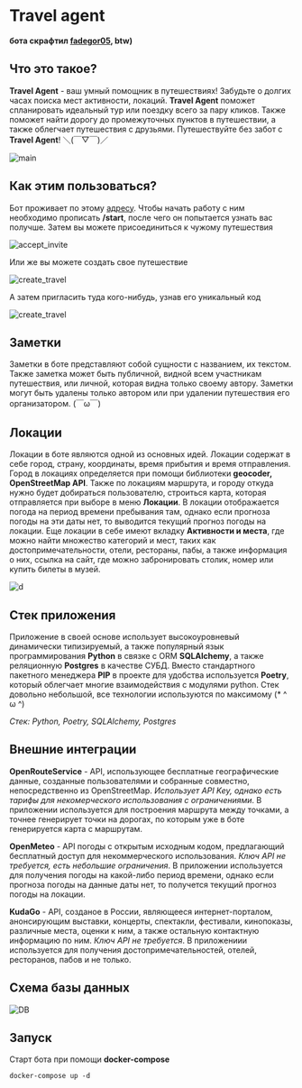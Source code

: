 # Travel agent

**бота скрафтил [fadegor05](https://github.com/fadegor05), btw)**
## Что это такое?
**Travel Agent** - ваш умный помощник в путешествиях!
Забудьте о долгих часах поиска мест активности, локаций. **Travel Agent** поможет спланировать идеальный тур или поездку всего за пару кликов. Также поможет найти дорогу до промежуточных пунктов в путешествии, а также облегчает путешествия с друзьями. Путешествуйте без забот с **Travel Agent**! ＼(￣▽￣)／

![main](./images/main.gif)

## Как этим пользоваться?

Бот проживает по этому [адресу](https://t.me/fadegor05_travel_bot). Чтобы начать работу с ним необходимо прописать **/start**, после чего он попытается узнать вас получше. Затем вы можете присоединиться к чужому путешествия

![accept_invite](./images/accept_invite.gif)

Или же вы можете создать свое путешествие

![create_travel](./images/travel_create.gif)

А затем пригласить туда кого-нибудь, узнав его уникальный код

![create_travel](./images/invite_someone.gif)

## Заметки

Заметки в боте представляют собой сущности с названием, их текстом. Также заметка может быть публичной, видной всем участникам путешествия, или личной, которая видна только своему автору. Заметки могут быть удалены только автором или при удалении путешествия его организатором. (￣ω￣)

## Локации

Локации в боте являются одной из основных идей. Локации содержат в себе город, страну, координаты, время прибытия и время отправления. Город в локациях определяется при помощи библиотеки **geocoder, OpenStreetMap API**. Также по локациям маршрута, и городу откуда нужно будет добираться пользователю, строиться карта, которая отправляется при выборе в меню **Локации**. В локации отображается погода на период времени пребывания там, однако если прогноза погоды на эти даты нет, то выводится текущий прогноз погоды на локации. Еще локации в себе имеют вкладку **Активности и места**, где можно найти множество категорий и мест, таких как достопримечательности, отели, рестораны, пабы, а также информация о них, ссылка на сайт, где можно забронировать столик, номер или купить билеты в музей.

![d](./images/location_showcase.gif)

## Стек приложения

Приложение в своей основе использует высокоуровневый динамически типизируемый, а также популярный язык программирования **Python** в связке с ORM **SQLAlchemy**, а также реляционную **Postgres** в качестве СУБД. Вместо стандартного пакетного менеджера **PIP** в проекте для удобства используется **Poetry**, который облегчает многие взаимодействия с модулями python. Стек довольно небольшой, все технологии используются по максимому (* ^ ω ^)

*Стек: Python, Poetry, SQLAlchemy, Postgres*

## Внешние интеграции

**OpenRouteService** - API, использующее бесплатные географические данные, созданные пользователями и собранные совместно, непосредственно из OpenStreetMap. *Использует API Key, однако есть тарифы для некомерческого использования c ограничениями*. В приложении используется для построения маршрута между точками, а точнее генерирует точки на дорогах, по которым уже в боте генерируется карта с маршрутам.

**OpenMeteo** - API погоды с открытым исходным кодом, предлагающий бесплатный доступ для некоммерческого использования. *Ключ API не требуется, есть небольшие ограничения*. В приложении используется для получения погоды на какой-либо период времени, однако если прогноза погоды на данные даты нет, то получется текущий прогноз погоды на локации.

**KudaGo** - API, созданое в России, являющееся интернет-порталом, анонсирующим выставки, концерты, спектакли, фестивали, кинопоказы, различные места, оценки к ним, а также остальную контактную информацию по ним. *Ключ API не требуется*. В приложениии используется для получения достопримечательностей, отелей, ресторанов, пабов и не только.


## Схема базы данных
![DB](./images/database_schema.svg)


## Запуск
Старт бота при помощи **docker-compose**
```
docker-compose up -d
```